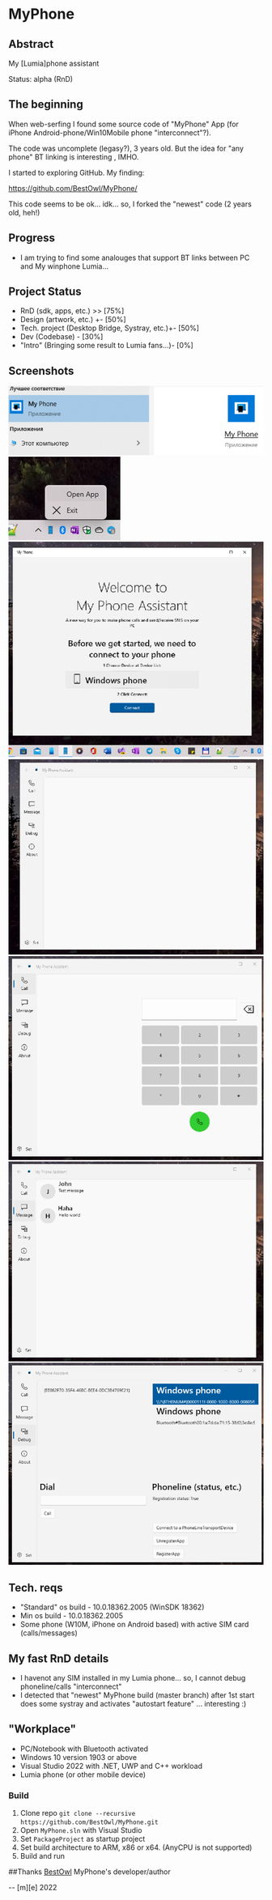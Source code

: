 # MyPhone

## Abstract
My [Lumia]phone assistant

Status: alpha (RnD)

## The beginning 
When web-serfing I found some source code of "MyPhone" App (for iPhone Android-phone/Win10Mobile phone "interconnect"?). 

The code was uncomplete (legasy?), 3 years old. But the idea for "any phone" BT linking is interesting , IMHO.

I started to exploring GitHub. My finding: 

https://github.com/BestOwl/MyPhone/  

This code seems to be ok... idk... so, I forked the "newest" code (2 years old, heh!)

## Progress 
- I am trying to find some analouges that support BT links between PC and My winphone Lumia...

## Project Status
- RnD (sdk, apps, etc.) >> [75%]
- Design (artwork, etc.) +- [50%]
- Tech. project (Desktop Bridge, Systray, etc.)+- [50%]
- Dev (Codebase) - [30%]
- "Intro" (Bringing some result to Lumia fans...)- [0%]

## Screenshots
![Shot 1](Images/shot1.png)
![Shot 2](Images/shot2.png)
![Shot 3](Images/shot3.png)
![Shot 4](Images/shot4.png)
![Shot 5](Images/shot5.png)
![Shot 6](Images/shot6.png)
![Shot 7](Images/shot7.png)

## Tech. reqs
- "Standard" os build - 10.0.18362.2005 (WinSDK 18362)
- Min os build - 10.0.18362.2005 
- Some phone (W10M, iPhone on Android based) with active SIM card (calls/messages)

## My fast RnD details
- I havenot any SIM installed in my Lumia phone... so, I cannot debug phoneline/calls "interconnect"
- I detected that "newest" MyPhone build (master branch) after 1st start does some systray and activates "autostart feature"
  ... interesting :)

## "Workplace"
- PC/Notebook with Bluetooth activated
- Windows 10 version 1903 or above
- Visual Studio 2022 with .NET, UWP and C++ workload
- Lumia phone (or other mobile device) 

### Build
1. Clone repo
   `git clone --recursive https://github.com/BestOwl/MyPhone.git`
2. Open `MyPhone.sln` with Visual Studio
3. Set `PackageProject` as startup project
4. Set build architecture to ARM, x86 or x64. (AnyCPU is not supported)
5. Build and run 

##Thanks
[BestOwl](https://github.com/BestOwl/MyPhone/) MyPhone's developer/author

-- [m][e] 2022 